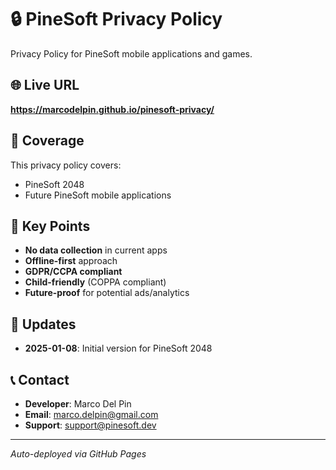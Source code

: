 # 🔒 PineSoft Privacy Policy

Privacy Policy for PineSoft mobile applications and games.

## 🌐 Live URL
**https://marcodelpin.github.io/pinesoft-privacy/**

## 📱 Coverage
This privacy policy covers:
- PineSoft 2048
- Future PineSoft mobile applications

## 🎯 Key Points
- **No data collection** in current apps
- **Offline-first** approach
- **GDPR/CCPA compliant**
- **Child-friendly** (COPPA compliant)
- **Future-proof** for potential ads/analytics

## 📝 Updates
- **2025-01-08**: Initial version for PineSoft 2048

## 📞 Contact
- **Developer**: Marco Del Pin
- **Email**: marco.delpin@gmail.com
- **Support**: support@pinesoft.dev

---
*Auto-deployed via GitHub Pages*